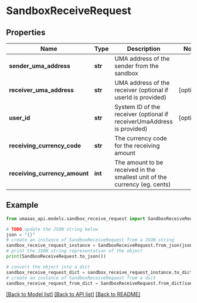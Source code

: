 # SandboxReceiveRequest


## Properties

Name | Type | Description | Notes
------------ | ------------- | ------------- | -------------
**sender_uma_address** | **str** | UMA address of the sender from the sandbox | 
**receiver_uma_address** | **str** | UMA address of the receiver (optional if userId is provided) | [optional] 
**user_id** | **str** | System ID of the receiver (optional if receiverUmaAddress is provided) | [optional] 
**receiving_currency_code** | **str** | The currency code for the receiving amount | 
**receiving_currency_amount** | **int** | The amount to be received in the smallest unit of the currency (eg. cents) | 

## Example

```python
from umaaas_api.models.sandbox_receive_request import SandboxReceiveRequest

# TODO update the JSON string below
json = "{}"
# create an instance of SandboxReceiveRequest from a JSON string
sandbox_receive_request_instance = SandboxReceiveRequest.from_json(json)
# print the JSON string representation of the object
print(SandboxReceiveRequest.to_json())

# convert the object into a dict
sandbox_receive_request_dict = sandbox_receive_request_instance.to_dict()
# create an instance of SandboxReceiveRequest from a dict
sandbox_receive_request_from_dict = SandboxReceiveRequest.from_dict(sandbox_receive_request_dict)
```
[[Back to Model list]](../README.md#documentation-for-models) [[Back to API list]](../README.md#documentation-for-api-endpoints) [[Back to README]](../README.md)


